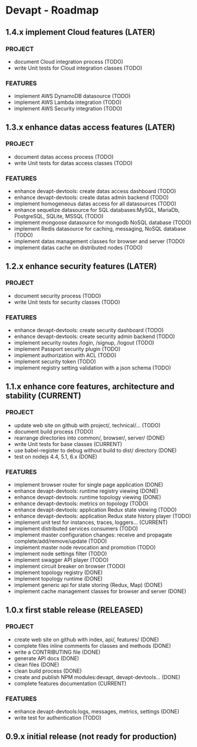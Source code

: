 # Devapt - Roadmap



## 1.4.x	implement Cloud features (LATER)

### PROJECT
* document Cloud integration process (TODO)
* write Unit tests for Cloud integration classes (TODO)


### FEATURES
* implement AWS DynamoDB datasource (TODO)
* implement AWS Lambda integration (TODO)
* implement AWS Security integration (TODO)



## 1.3.x	enhance datas access features (LATER)

### PROJECT
* document datas access process (TODO)
* write Unit tests for datas access classes (TODO)


### FEATURES
* enhance devapt-devtools: create datas access dashboard (TODO)
* enhance devapt-devtools: create datas admin backend (TODO)
* implement homogeneous datas access for all datasources (TODO)
* enhance sequelize datasource for SQL databases:MySQL, MariaDb, PostgreSQL, SQLite, MSSQL (TODO)
* implement mongoose datasource for mongodb NoSQL database (TODO)
* implement Redis datasource for caching, messaging, NoSQL database (TODO)
* implement datas management classes for browser and server (TODO)
* implement datas cache on distributed nodes (TODO)



## 1.2.x	enhance security features (LATER)

### PROJECT
* document security process (TODO)
* write Unit tests for security classes (TODO)


### FEATURES
* enhance devapt-devtools: create security dashboard (TODO)
* enhance devapt-devtools: create security admin backend (TODO)
* implement security routes /login, /signup, /logout (TODO)
* implement Passport security plugin (TODO)
* implement authorization with ACL (TODO)
* implement security token (TODO)
* implement registry setting validation with a json schema (TODO)



## 1.1.x	enhance core features, architecture and stability (CURRENT)

### PROJECT
* update web site on github with project/, technical/... (TODO)
* document build process (TODO)
* rearrange directories into common/, browser/, server/ (DONE)
* write Unit tests for base classes (CURRENT)
* use babel-register to debug without build to dist/ directory (DONE)
* test on nodejs 4.4, 5.1, 6.x (DONE)


### FEATURES
* implement browser router for single page application (DONE)
* enhance devapt-devtools: runtime registry viewing (DONE)
* enhance devapt-devtools: runtime topology viewing (DONE)
* enhance devapt-devtools: metrics on topology (TODO)
* enhance devapt-devtools: application Redux state viewing (TODO)
* enhance devapt-devtools: application Redux state history player (TODO)
* implement unit test for instances, traces, loggers... (CURRENT)
* implement distributed services consumers (TODO)
* implement master configuration changes: receive and propagate complete/add/remove/update (TODO)
* implement master node revocation and promotion (TODO)
* implement node settings filter (TODO)
* implement swagger API player (TODO)
* implement circuit breaker on browser (TODO)
* implement topology registry (DONE)
* implement topology runtime (DONE)
* implement generic api for state storing (Redux, Map) (DONE)
* implement cache management classes for browser and server (DONE)



## 1.0.x   first stable release (RELEASED)

### PROJECT
* create web site on github with index, api/, features/ (DONE)
* complete files inline comments for classes and methods (DONE)
* write a CONTRIBUTING file (DONE)
* generate API docs (DONE)
* clean files (DONE)
* clean build process (DONE)
* create and publish NPM modules:devapt, devapt-devtools... (DONE)
* complete features documentation (CURRENT)


### FEATURES
* enhance devapt-devtools:logs, messages, metrics, settings (DONE)
* write test for authentication (TODO)



## 0.9.x   initial release (not ready for production)